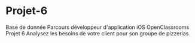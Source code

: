 # Projet-6
Base de donnée 
Parcours développeur d'application iOS
OpenClassrooms
Projet 6 Analysez les besoins de votre client pour son groupe de pizzerias

